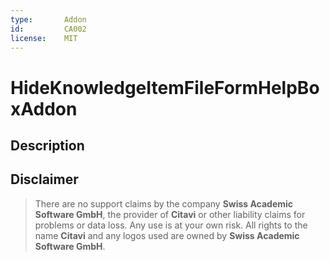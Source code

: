 ```yaml
---
type:       Addon
id:         CA002
license:    MIT
---
```


# HideKnowledgeItemFileFormHelpBoxAddon

## Description

## Disclaimer

>There are no support claims by the company **Swiss Academic Software GmbH**, the provider of **Citavi** or other liability claims for problems or data loss. Any use is at your own risk. All rights to the name **Citavi** and any logos used are owned by **Swiss Academic Software GmbH**.
